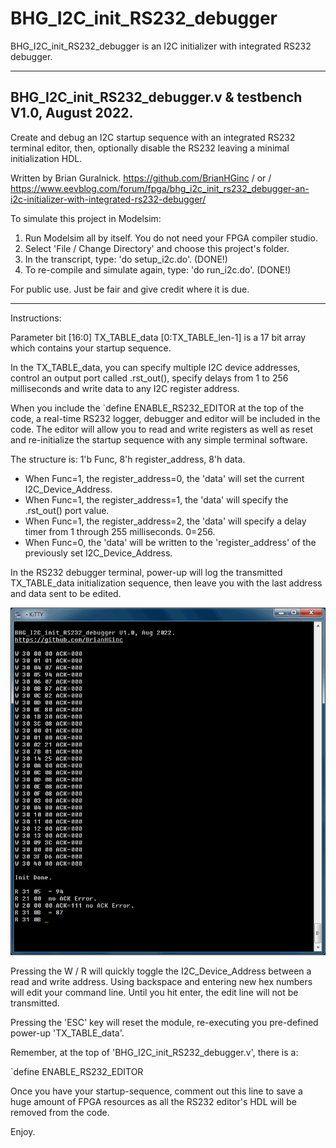 # BHG_I2C_init_RS232_debugger
BHG_I2C_init_RS232_debugger is an I2C initializer with integrated RS232 debugger.

***************************************************************************************************************
BHG_I2C_init_RS232_debugger.v & testbench  V1.0, August 2022.
---------------------------------------------------------------------------------------------------------------
Create and debug an I2C startup sequence with an integrated RS232 terminal editor,
then, optionally disable the RS232 leaving a minimal initialization HDL.

Written by Brian Guralnick.
https://github.com/BrianHGinc / or / https://www.eevblog.com/forum/fpga/bhg_i2c_init_rs232_debugger-an-i2c-initializer-with-integrated-rs232-debugger/


To simulate this project in Modelsim:
 1) Run Modelsim all by itself.  You do not need your FPGA compiler studio.
 2) Select 'File / Change Directory' and choose this project's folder.
 3) In the transcript, type:                'do setup_i2c.do'.  (DONE!)
 4) To re-compile and simulate again, type: 'do run_i2c.do'.    (DONE!)

For public use.  Just be fair and give credit where it is due.
***************************************************************************************************************

Instructions:

 Parameter bit [16:0] TX_TABLE_data [0:TX_TABLE_len-1] is a 17 bit array which contains your startup sequence.

 In the TX_TABLE_data, you can specify multiple I2C device addresses, control an output port called .rst_out(),
specify delays from 1 to 256 milliseconds and write data to any I2C register address.

 When you include the `define ENABLE_RS232_EDITOR at the top of the code, a real-time RS232 logger, debugger and
editor will be included in the code.  The editor will allow you to read and write registers as well as reset
and re-initialize the startup sequence with any simple terminal software.


The structure is: 1'b Func, 8'h register_address, 8'h data.

  - When Func=1, the register_address=0, the 'data' will set the current I2C_Device_Address.
  - When Func=1, the register_address=1, the 'data' will specify the .rst_out() port value.
  - When Func=1, the register_address=2, the 'data' will specify a delay timer from 1 through 255 milliseconds. 0=256.
  - When Func=0, the 'data' will be written to the 'register_address' of the previously set I2C_Device_Address.


 In the RS232 debugger terminal, power-up will log the transmitted TX_TABLE_data initialization sequence, then
leave you with the last address and data sent to be edited.

![plot](https://github.com/BrianHGinc/BHG_I2C_init_RS232_debugger/blob/main/screenshots/BHG_I2C_init_RS232_debugger_ss.png)

 Pressing the W / R will quickly toggle the I2C_Device_Address between a read and write address.
Using backspace and entering new hex numbers will edit your command line.  Until you hit enter,
the edit line will not be transmitted.

 Pressing the 'ESC' key will reset the module, re-executing you pre-defined power-up 'TX_TABLE_data'.


Remember, at the top of 'BHG_I2C_init_RS232_debugger.v', there is a:

`define  ENABLE_RS232_EDITOR

 Once you have your startup-sequence, comment out this line to save a huge amount of FPGA resources
as all the RS232 editor's HDL will be removed from the code.


Enjoy.
